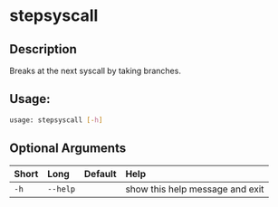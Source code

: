 



# stepsyscall

## Description


Breaks at the next syscall by taking branches.
## Usage:


```bash
usage: stepsyscall [-h]

```
## Optional Arguments

|Short|Long|Default|Help|
| :--- | :--- | :--- | :--- |
|`-h`|`--help`||show this help message and exit|
